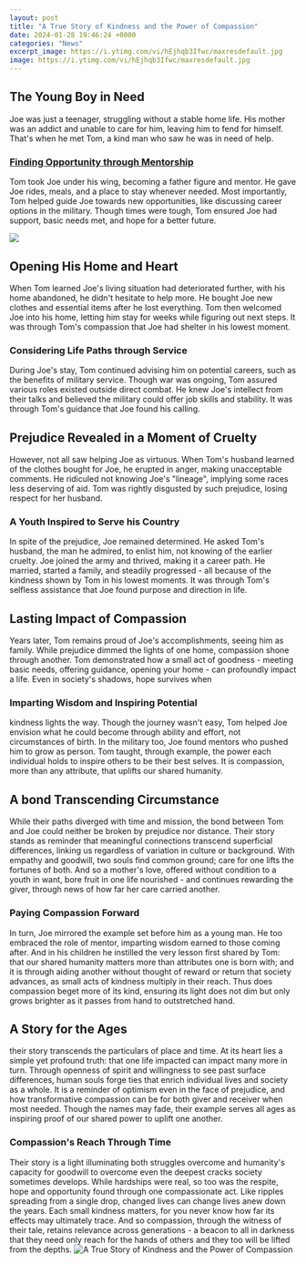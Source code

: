 ```yaml
---
layout: post
title: "A True Story of Kindness and the Power of Compassion"
date: 2024-01-28 19:46:24 +0000
categories: "News"
excerpt_image: https://i.ytimg.com/vi/hEjhqb3Ifwc/maxresdefault.jpg
image: https://i.ytimg.com/vi/hEjhqb3Ifwc/maxresdefault.jpg
---
```


## The Young Boy in Need
Joe was just a teenager, struggling without a stable home life. His mother was an addict and unable to care for him, leaving him to fend for himself. That's when he met Tom, a kind man who saw he was in need of help. 
### [Finding Opportunity through Mentorship](https://store.fi.io.vn/womens-crazy-rednecker-my-funny-redneck-boyfriend-v-neck-t-shirt/men&)
Tom took Joe under his wing, becoming a father figure and mentor. He gave Joe rides, meals, and a place to stay whenever needed. Most importantly, Tom helped guide Joe towards new opportunities, like discussing career options in the military. Though times were tough, Tom ensured Joe had support, basic needs met, and hope for a better future.

![](http://www.the-best-childrens-books.org/images/stories-of-kindness-books.jpg)
## Opening His Home and Heart 
When Tom learned Joe's living situation had deteriorated further, with his home abandoned, he didn't hesitate to help more. He bought Joe new clothes and essential items after he lost everything. Tom then welcomed Joe into his home, letting him stay for weeks while figuring out next steps. It was through Tom's compassion that Joe had shelter in his lowest moment.
### **Considering Life Paths through Service** 
During Joe's stay, Tom continued advising him on potential careers, such as the benefits of military service. Though war was ongoing, Tom assured various roles existed outside direct combat. He knew Joe's intellect from their talks and believed the military could offer job skills and stability. It was through Tom's guidance that Joe found his calling.
## Prejudice Revealed in a Moment of Cruelty
However, not all saw helping Joe as virtuous. When Tom's husband learned of the clothes bought for Joe, he erupted in anger, making unacceptable comments. He ridiculed not knowing Joe's "lineage", implying some races less deserving of aid. Tom was rightly disgusted by such prejudice, losing respect for her husband.
### **A Youth Inspired to Serve his Country**  
In spite of the prejudice, Joe remained determined. He asked Tom's husband, the man he admired, to enlist him, not knowing of the earlier cruelty. Joe joined the army and thrived, making it a career path. He married, started a family, and steadily progressed - all because of the kindness shown by Tom in his lowest moments. It was through Tom's selfless assistance that Joe found purpose and direction in life.
## Lasting Impact of Compassion
Years later, Tom remains proud of Joe's accomplishments, seeing him as family. While prejudice dimmed the lights of one home, compassion shone through another. Tom demonstrated how a small act of goodness - meeting basic needs, offering guidance, opening your home - can profoundly impact a life. Even in society's shadows, hope survives when
### Imparting Wisdom and Inspiring Potential  
kindness lights the way. Though the journey wasn't easy, Tom helped Joe envision what he could become through ability and effort, not circumstances of birth. In the military too, Joe found mentors who pushed him to grow as person. Tom taught, through example, the power each individual holds to inspire others to be their best selves. It is compassion, more than any attribute, that uplifts our shared humanity.
## A bond Transcending Circumstance 
While their paths diverged with time and mission, the bond between Tom and Joe could neither be broken by prejudice nor distance. Their story stands as reminder that meaningful connections transcend superficial differences, linking us regardless of variation in culture or background. With empathy and goodwill, two souls find common ground; care for one lifts the fortunes of both. And so a mother's love, offered without condition to a youth in want, bore fruit in one life nourished - and continues rewarding the giver, through news of how far her care carried another.
### Paying Compassion Forward
In turn, Joe mirrored the example set before him as a young man. He too embraced the role of mentor, imparting wisdom earned to those coming after. And in his children he instilled the very lesson first shared by Tom: that our shared humanity matters more than attributes one is born with; and it is through aiding another without thought of reward or return that society advances, as small acts of kindness multiply in their reach. Thus does compassion beget more of its kind, ensuring its light does not dim but only grows brighter as it passes from hand to outstretched hand.
## A Story for the Ages
their story transcends the particulars of place and time. At its heart lies a simple yet profound truth: that one life impacted can impact many more in turn. Through openness of spirit and willingness to see past surface differences, human souls forge ties that enrich individual lives and society as a whole. It is a reminder of optimism even in the face of prejudice, and how transformative compassion can be for both giver and receiver when most needed. Though the names may fade, their example serves all ages as inspiring proof of our shared power to uplift one another.
### Compassion's Reach Through Time
Their story is a light illuminating both struggles overcome and humanity's capacity for goodwill to overcome even the deepest cracks society sometimes develops. While hardships were real, so too was the respite, hope and opportunity found through one compassionate act. Like ripples spreading from a single drop, changed lives can change lives anew down the years. Each small kindness matters, for you never know how far its effects may ultimately trace. And so compassion, through the witness of their tale, retains relevance across generations - a beacon to all in darkness that they need only reach for the hands of others and they too will be lifted from the depths.
![A True Story of Kindness and the Power of Compassion](https://i.ytimg.com/vi/hEjhqb3Ifwc/maxresdefault.jpg)